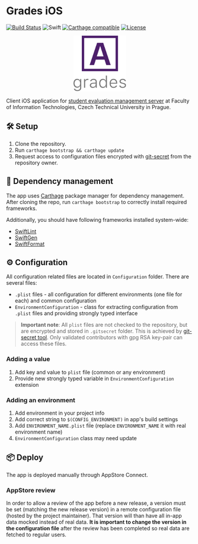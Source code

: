 # Grades iOS
[![Build Status](https://travis-ci.com/jstorm31/grades-ios.svg?branch=master)](https://travis-ci.com/jstorm31/grades-ios)
![Swift](https://img.shields.io/badge/Swift-5.1-orange.svg)
[![Carthage compatible](https://img.shields.io/badge/Carthage-compatible-4BC51D.svg?style=flat)](https://github.com/Carthage/Carthage)
[![License](https://img.shields.io/badge/License-Apache%202.0-blue.svg)](https://opensource.org/licenses/Apache-2.0)

<p align="center">
  <img height="150" src="grades_logo.png">
</p>

Client iOS application for [student evaluation management server](https://grades.fit.cvut.cz/) at Faculty of Information Technologies, Czech Technical University in Prague.

## 🛠 Setup
1. Clone the repository.
2. Run `carthage bootstrap && carthage update`
3. Request access to configuration files encrypted with [git-secret](https://git-scm.com) from the repository owner.

## 🔗 Dependency management
The app uses [Carthage](https://github.com/Carthage/Carthage) package manager for dependency management. After cloning the repo, run `carthage bootstrap` to correctly install required frameworks.

Additionally, you should have following frameworks installed system-wide:

 * [SwiftLint](https://github.com/realm/SwiftLint)
 * [SwiftGen](https://github.com/SwiftGen/SwiftGen)
 * [SwiftFormat](https://github.com/nicklockwood/SwiftFormat)

## ⚙️ Configuration
All configuration related files are located in `Configuration` folder. There are several files:
 * `.plist` files - all configuration for different environments (one file for each) and common configuration
 * `EnvironmentConfiguration` - class for extracting configuration from `.plist` files and providing strongly typed interface

 > **Important note**: All `plist` files are not checked to the repository, but are encrypted and stored in `.gitsecret` folder. This is achieved by [git-secret tool](https://git-secret.io/). Only validated contributors with gpg RSA key-pair can access these files.

 ### Adding a value
 1. Add key and value to `plist` file (common or any environment)
 2. Provide new strongly typed variable in `EnvironmentConfiguration` extension

 ### Adding an environment
 1. Add environment in your project info
 2. Add correct string to `$(CONFIG_ENVIRONMENT)` in app's build settings
 3. Add `ENVIRONMENT_NAME.plist` file (replace `ENVIRONMENT_NAME` it with real environment name)
 4. `EnvironmentConfiguration` class may need update
 
 ## 📦 Deploy
 
The app is deployed manually through AppStore Connect.

### AppStore review

In order to allow a review of the app before a new release, a version must be set (matching the new release version) in a remote configuration file (hosted by the project maintainer). That version will than have all in-app data mocked instead of real data. **It is important to change the version in the configuration file** after the review has been completed so real data are fetched to regular users.
